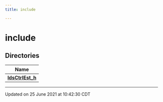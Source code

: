 ```yaml
---
title: include

---
```


# include



## Directories

| Name           |
| -------------- |
| **[ldsCtrlEst_h](/lds-ctrl-est/docs/api/files/dir_156a98879751e549d6939ca71a62d61f/#dir-ldsctrlest_h)**  |







-------------------------------

Updated on 25 June 2021 at 10:42:30 CDT
